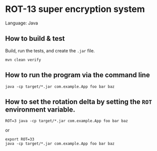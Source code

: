 # ROT-13 super encryption system

Language: Java

## How to build & test

Build, run the tests, and create the `.jar` file.

```
mvn clean verify
```

## How to run the program via the command line

```
java -cp target/*.jar com.example.App foo bar baz
```

## How to set the rotation delta by setting the `ROT` environment variable.

```
ROT=3 java -cp target/*.jar com.example.App foo bar baz
```

or

```
export ROT=33
java -cp target/*.jar com.example.App foo bar baz
```

